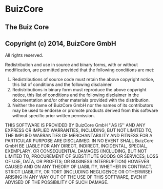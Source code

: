 # BuizCore
## The Buiz Core

## Copyright (c) 2014, BuizCore GmbH
All rights reserved.

Redistribution and use in source and binary forms, with or without
modification, are permitted provided that the following conditions are met:
1.  Redistributions of source code must retain the above copyright
   notice, this list of conditions and the following disclaimer.
2.  Redistributions in binary form must reproduce the above copyright
   notice, this list of conditions and the following disclaimer in the
   documentation and/or other materials provided with the distribution.
3.  Neither the name of BuizCore GmbH nor the
   names of its contributors may be used to endorse or promote products
   derived from this software without specific prior written permission.

THIS SOFTWARE IS PROVIDED BY BuizCore GmbH ''AS IS'' AND ANY
EXPRESS OR IMPLIED WARRANTIES, INCLUDING, BUT NOT LIMITED TO, THE IMPLIED
WARRANTIES OF MERCHANTABILITY AND FITNESS FOR A PARTICULAR PURPOSE ARE
DISCLAIMED. IN NO EVENT SHALL BuizCore GmbH BE LIABLE FOR ANY
DIRECT, INDIRECT, INCIDENTAL, SPECIAL, EXEMPLARY, OR CONSEQUENTIAL DAMAGES
(INCLUDING, BUT NOT LIMITED TO, PROCUREMENT OF SUBSTITUTE GOODS OR SERVICES;
LOSS OF USE, DATA, OR PROFITS; OR BUSINESS INTERRUPTION) HOWEVER CAUSED AND
ON ANY THEORY OF LIABILITY, WHETHER IN CONTRACT, STRICT LIABILITY, OR TORT
(INCLUDING NEGLIGENCE OR OTHERWISE) ARISING IN ANY WAY OUT OF THE USE OF THIS
SOFTWARE, EVEN IF ADVISED OF THE POSSIBILITY OF SUCH DAMAGE.